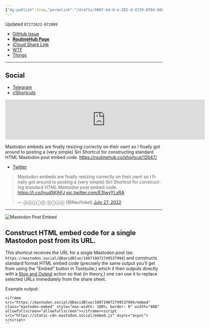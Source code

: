 ```yaml
---
{"dg-publish":true,"permalink":"/drafts/9007-bd-0-e-282-d-4729-8704-6089-ac-805-f28/","dgHomeLink":true,"dgPassFrontmatter":false}
---
```


Updated `07272022-072809`

- [GitHub Issue](https://github.com/extratone/i/issues/235)
- [**RoutineHub Page**](https://routinehub.co/shortcut/12647)
- [iCloud Share Link](https://www.icloud.com/shortcuts/3d5f89f13cef43b19cfe228406c86c0e)
- [WTF](https://davidblue.wtf/drafts/9007BD0E-282D-4729-8704-6089AC805F28.html)
- [Things](things:///show?id=To6WiXn2M9LSqvajKEf4Xa)

---

## Social

- [Telegram](https://t.me/extratone/12455)
- [r/Shortcuts](https://reddit.com/r/shortcuts/comments/w9dbmc/mastodon_post_embed_routinehub/)

<iframe id="reddit-embed" src="https://www.redditmedia.com/r/shortcuts/comments/w9dbmc/mastodon_post_embed_routinehub/?ref_source=embed&amp;ref=share&amp;embed=true" sandbox="allow-scripts allow-same-origin allow-popups" style="border: none;" height="128" width="640" scrolling="no"></iframe>

Mastodon embeds are finally resizing correctly on their own! so I finally got around to posting a (very simple) Siri Shortcut for constructing standard HTML Mastodon post embed code. https://routinehub.co/shortcut/12647/

- [Twitter](https://twitter.com/NeoYokel/status/1552269408814481409)

<blockquote class="twitter-tweet"><p lang="en" dir="ltr">Mastodon embeds are finally resizing correctly on their own! so I finally got around to posting a (very simple) Siri Shortcut for constructing standard HTML Mastodon post embed code. <a href="https://t.co/InudSKlhFJ">https://t.co/InudSKlhFJ</a> <a href="https://t.co/E3lwvYLxRA">pic.twitter.com/E3lwvYLxRA</a></p>&mdash; ⓓⓐⓥⓘⓓ ⓑⓛⓤⓔ (@NeoYokel) <a href="https://twitter.com/NeoYokel/status/1552269408814481409?ref_src=twsrc%5Etfw">July 27, 2022</a></blockquote> <script async src="https://platform.twitter.com/widgets.js" charset="utf-8"></script>

---

![Mastodon Post Embed](https://user-images.githubusercontent.com/43663476/181244799-9905a028-a202-47e9-97c5-89016264a6ba.png)

## Construct HTML embed code for a single Mastodon post from its URL.

This shortcut receives the URL for a single Mastodon post  (ex: `https://mastodon.social/@DavidBlue/108719072749537994`) and constructs standard format HTML embed code (precisely the same output you'll get from using the "Embed" button in Tootsuite,) which it then outputs directly with a [Stop and Output](https://www.matthewcassinelli.com/actions/stop-and-output/) action so that (in theory,) one can use it to replace selected URLs immediately from the share sheet.

Example output:

```
<iframe src="https://mastodon.social/@DavidBlue/108719072749537994/embed" class="mastodon-embed" style="max-width: 100%; border: 0" width="400" allowfullscreen="allowfullscreen"></iframe><script src="https://static-cdn.mastodon.social/embed.js" async="async"></script>
``
